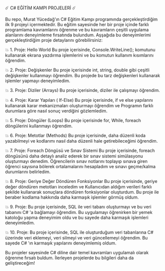 ☄️ C# EĞİTİM KAMPI PROJELERİ ☄️

Bu repo, Murat Yücedağ'ın C# Eğitim Kampı programında gerçekleştirdiğim ilk 9 projeyi içermektedir. Bu eğitim sayesinde her bir proje içinde farklı programlama kavramlarını öğrenme ve bu kavramların çeşitli uygulama alanlarını deneyimleme fırsatında bulundum. Aşşağıda bu deneyimlerimi gerçekleştirdiğim proje detaylarını görebilirsiniz:

💥 1. Proje: Hello World
Bu proje içerisinde, Console.WriteLine(); komutunu kullanarak ekrana yazdırma işlemlerini ve bu komutun kullanım kısımlarını öğrendim.

💥 2. Proje: Değişkenler
Bu proje içerisinde int, string, double gibi çeşitli değişkenler kullanmayı öğrendim. Bu projede bu tarz değişkenleri kullanarak işlemler yapmayı deneyimledim.

💥 3. Proje: Diziler (Arrays)
Bu proje içerisinde, diziler ile çalışmayı öğrendim. 

💥 4. Proje: Karar Yapıları ( If-Else)
Bu proje içerisinde, if ve else yapılarını kullanarak karar mekanizmaları oluşturmayı öğrendim  ve Programın farklı durumlara göre nasıl sonuç verdiğini gözlemledim.

💥 5. Proje: Döngüler (Loops)
Bu proje içerisinde  for, While, foreach döngülerini kullanmayı öğrendim. 

💥 6. Proje: Metotlar (Methods)
Bu proje içerisinde, daha düzenli koda yazabilmeyi ve kodlarımı nasıl daha düzenli hale getirebileceğimi öğrendim.

💥 7. Proje: Foreach Döngüsü ve Sınav Sistemi
Bu proje içerisinde, foreach döngüsünü daha detaylı analiz ederek bir sınav sistemi simülasyonu oluşturmayı denedim. Öğrencilerin sınav notlarını toplayıp sınava giren öğrenci sayısına bölerek ortalamalarını hesapladım ve sınavı geçme/kalma durumlarını belirledim. 

💥 8. Proje: Geriye Değer Döndüren Fonksiyonlar
Bu proje içerisinde, geriye değer döndüren metotları inceledim ve Kullanıcıdan aldığım verileri farklı şekilde kullanarak sonuçlara döndüren fonksiyonlar oluşturdum. Bu proje ile beraber kodlama hakkında daha karmaşık işlemler görmüş oldum. 

💥 9. Proje: 
Bu proje içerisinde, SQL ile veri tabanı oluşturmayı ve bu veri tabanını C# 'a bağlamayı öğrendim. Bu uygulamayı öğrenirken bir yemek katoloğu yapma deneyimim oldu ve bu sayede daha karmaşık işlemleri deneyimledim.

💥 10. Proje: 
Bu proje içerisinde, SQL ile oluşturduğum veri tabanlarına C# üzerinde veri eklemeyi, veri silmeyi ve veri güncellemeyi öğrendim. Bu sayede C# 'ın karmaşık yapılarını deneyimlemiş oldum.

Bu projeler sayesinde C# diline dair temel kavramları uygulamalı olarak öğrenme fırsatı buldum. İlerleyen projelerde bu bilgileri daha da geliştireceğim!
